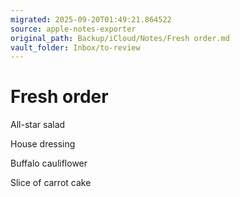 ```yaml
---
migrated: 2025-09-20T01:49:21.864522
source: apple-notes-exporter
original_path: Backup/iCloud/Notes/Fresh order.md
vault_folder: Inbox/to-review
---
```

# Fresh order

All-star salad

House dressing

Buffalo cauliflower

Slice of carrot cake

